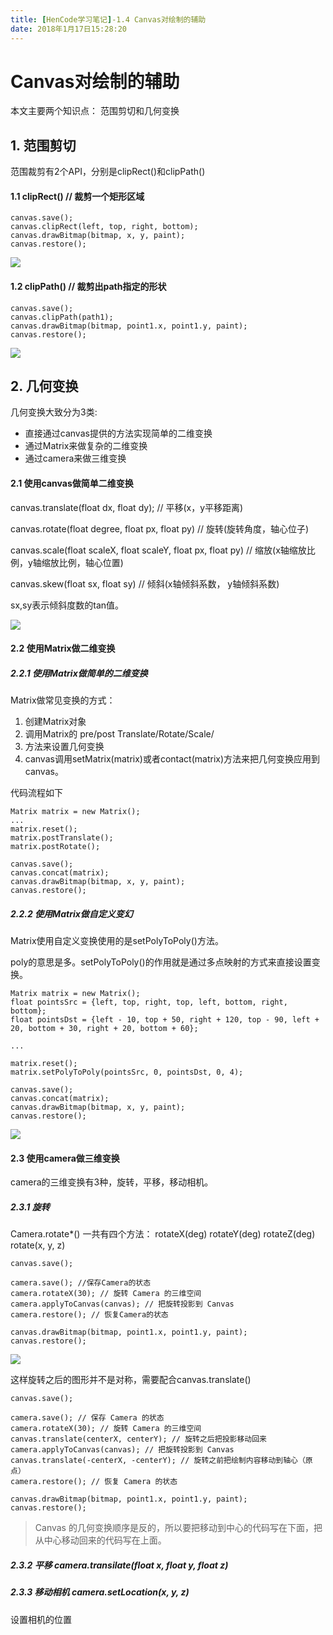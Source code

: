 ```yaml
---
title: [HenCode学习笔记]-1.4 Canvas对绘制的辅助
date: 2018年1月17日15:28:20
---
```

# Canvas对绘制的辅助
本文主要两个知识点： 范围剪切和几何变换
## 1. 范围剪切
范围裁剪有2个API，分别是clipRect()和clipPath()

#### 1.1 clipRect() // 裁剪一个矩形区域
	
	canvas.save();  
	canvas.clipRect(left, top, right, bottom);  
	canvas.drawBitmap(bitmap, x, y, paint);  
	canvas.restore();   

![](https://ws3.sinaimg.cn/large/52eb2279ly1fig5rzjhx8j21cq0r2aig.jpg)
#### 1.2 clipPath() // 裁剪出path指定的形状

	canvas.save();  
	canvas.clipPath(path1);  
	canvas.drawBitmap(bitmap, point1.x, point1.y, paint);  
	canvas.restore();

![](https://ws3.sinaimg.cn/large/52eb2279ly1fig5sems3tj21920ma7bk.jpg)

## 2. 几何变换
几何变换大致分为3类:

* 直接通过canvas提供的方法实现简单的二维变换
* 通过Matrix来做复杂的二维变换
* 通过camera来做三维变换

#### 2.1 使用canvas做简单二维变换
canvas.translate(float dx, float dy); // 平移(x，y平移距离)

canvas.rotate(float degree, float px, float py) // 旋转(旋转角度，轴心位子)

canvas.scale(float scaleX, float scaleY, float px, float py) // 缩放(x轴缩放比例，y轴缩放比例，轴心位置) 

canvas.skew(float sx, float sy) // 倾斜(x轴倾斜系数， y轴倾斜系数)

sx,sy表示倾斜度数的tan值。

![](https://ws3.sinaimg.cn/large/52eb2279ly1fig5ug5zo7j20pu0d6dl7.jpg)

#### 2.2 使用Matrix做二维变换

##### 2.2.1 使用Matrix做简单的二维变换

Matrix做常见变换的方式：

1. 创建Matrix对象
2. 调用Matrix的 pre/post Translate/Rotate/Scale/
3. 方法来设置几何变换
3. canvas调用setMatrix(matrix)或者contact(matrix)方法来把几何变换应用到canvas。

代码流程如下

	Matrix matrix = new Matrix();
	...
	matrix.reset();  
	matrix.postTranslate();  
	matrix.postRotate();
	
	canvas.save();  
	canvas.concat(matrix);  
	canvas.drawBitmap(bitmap, x, y, paint);  
	canvas.restore();  

##### 2.2.2 使用Matrix做自定义变幻
Matrix使用自定义变换使用的是setPolyToPoly()方法。

poly的意思是多。setPolyToPoly()的作用就是通过多点映射的方式来直接设置变换。

	Matrix matrix = new Matrix();  
	float pointsSrc = {left, top, right, top, left, bottom, right, bottom};  
	float pointsDst = {left - 10, top + 50, right + 120, top - 90, left + 20, bottom + 30, right + 20, bottom + 60};
	
	...
	
	matrix.reset();  
	matrix.setPolyToPoly(pointsSrc, 0, pointsDst, 0, 4);
	
	canvas.save();  
	canvas.concat(matrix);  
	canvas.drawBitmap(bitmap, x, y, paint);  
	canvas.restore(); 

![](https://ws3.sinaimg.cn/large/52eb2279ly1fig5uw4t2jj20q60fcag4.jpg)

#### 2.3 使用camera做三维变换
camera的三维变换有3种，旋转，平移，移动相机。

##### 2.3.1 旋转
Camera.rotate*() 一共有四个方法： rotateX(deg) rotateY(deg) rotateZ(deg) rotate(x, y, z)

	canvas.save();

	camera.save(); //保存Camera的状态
	camera.rotateX(30); // 旋转 Camera 的三维空间  
	camera.applyToCanvas(canvas); // 把旋转投影到 Canvas
	camera.restore(); // 恢复Camera的状态

	canvas.drawBitmap(bitmap, point1.x, point1.y, paint);  
	canvas.restore();  

![](https://ws3.sinaimg.cn/large/52eb2279ly1fig5vam5fij20rq0g0agl.jpg)

这样旋转之后的图形并不是对称，需要配合canvas.translate()

	canvas.save();

	camera.save(); // 保存 Camera 的状态  
	camera.rotateX(30); // 旋转 Camera 的三维空间  
	canvas.translate(centerX, centerY); // 旋转之后把投影移动回来  
	camera.applyToCanvas(canvas); // 把旋转投影到 Canvas  
	canvas.translate(-centerX, -centerY); // 旋转之前把绘制内容移动到轴心（原点）  
	camera.restore(); // 恢复 Camera 的状态
	
	canvas.drawBitmap(bitmap, point1.x, point1.y, paint);  
	canvas.restore();  

> Canvas 的几何变换顺序是反的，所以要把移动到中心的代码写在下面，把从中心移动回来的代码写在上面。

##### 2.3.2 平移 camera.transilate(float x, float y, float z)

##### 2.3.3 移动相机 camera.setLocation(x, y, z)
设置相机的位置

